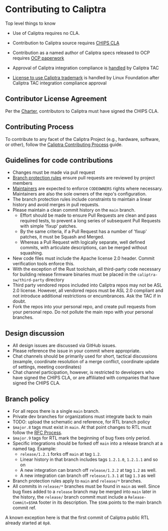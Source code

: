 # Contributing to Caliptra

Top level things to know

* Use of Caliptra requires no CLA.

* Contribution to Caliptra source requires [CHIPS
  CLA](#contributor-license-agreement)

* Contribution as a named author of Caliptra specs released to OCP requires [OCP
  paperwork](https://www.opencompute.org/contributions/how-to-contribute)

* Approval of Caliptra integration compliance is
  [handled](CaliptraTrademarkPolicy.md) by Caliptra TAC

* [License to use Caliptra trademark](CaliptraTrademarkPolicy.md) is handled by
  Linux Foundation after Caliptra TAC integration compliance approval

## Contributor License Agreement

Per the [Charter](CaliptraWGTechnicalCharter.md), contributors to Caliptra
must have signed the CHIPS CLA.

## Contributing Process

To contribute to any facet of the Caliptra Project (e.g., hardware, software, or other),
follow the [Caliptra Contributing Process](doc/CaliptraContributingProcess.md) guide.

## Guidelines for code contributions

* Changes must be made via pull request
* [Branch protection rules](GitHubRules.md) ensure pull requests are reviewed
  by project members
* [Maintainers](MAINTAINERS.md) are expected to enforce `CODEOWNERS` rights
  where necessary. Maintainers are also the sole owners of the repo's
  configuration.
* The branch protection rules include constraints to maintain a linear history
  and avoid merges in pull requests.
* Please maintain a clean commit history on the `main` branch.
  - Effort should be made to ensure Pull Requests are clean and pass required
    tests, to prevent a long series of subsequent Pull Requests with simple
    'fixup' patches.
  - By the same criteria, if a Pull Request has a number of 'fixup' patches, it
    must be Squash and Merged.
  - Whereas a Pull Request with logically separate, well defined commits, with
    articulate descriptions, can be merged without squashing.
* New code files must include the Apache license 2.0 header. Commit verification
  tools enforce this.
* With the exception of the Rust toolchain, all third-party code necessary for
  building release firmware binaries must be placed in the
  `caliptra-sw/third-party` directory
* Third party vendored repos included into Caliptra repos may not be ASL 2.0
  license. However, all vendored repos must be ASL 2.0 compliant and not
  introduce additional restrictions or encumbrances. Ask the TAC if in doubt.
* Fork the repos into your personal repo, and create pull requests from your
  personal repo. Do not pollute the main repo with your personal branches.

## Design discussion

* All design issues are discussed via GitHub issues.
* Please reference the issue in your commit where appropriate.
* Chat channels should be primarily used for short, tactical discussions
  (example, coordinate resolution of a merge conflict, coordinate update of
  settings, meeting coordinates)
* Chat channel participation, however, is restricted to developers who have
  signed the CHIPS CLA, or are affiliiated with companies that have signed the
  CHIPS CLA.

## Branch policy

* For all repos there is a single `main` branch.
* Private dev branches for organizations must integrate back to main
* TODO: upload the schematic and reference, for RTL branch policy
* `$major.8` tags must exist in `main`. At that point changes to RTL must follow
  the [RFC Process](doc/CaliptraContributingProcess.md).
* `$major.9` tags for RTL mark the beginning of bug fixes only period.
* Specific integrations should be forked off `main` into a release branch at a
  named tag. Example:
  - `release/1.2.1` forks off `main` at tag `1.2`.
  - Linear history in that branch includes tags `1.2.1.0`, `1.2.1.1` and so on
  - A new integration can branch off `release/1.2.2` at tag `1.2` as well.
  - A new integration can branch off `release/1.3.1` at tag `1.3` as well
* Branch protection rules apply to `main` and `release/*` branches.
* All commits in `release/*` branches must be found in `main` as well. Since bug
  fixes added to a `release` branch may be merged into `main` later in the
  history, the `release/` branch commit must include a `Release-Commit=$SHA`
  footer in its description. The `$SHA` points to the main branch commit ref.

A known exception here is that the first commit of Caliptra public RTL already
started at `0p8`.